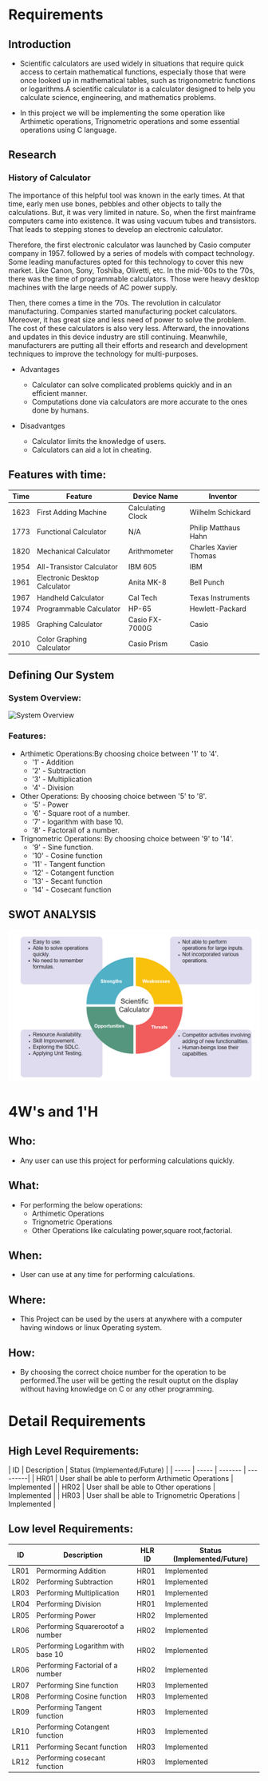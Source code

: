 # Requirements
## Introduction
 * Scientific calculators are used widely in situations that require quick access to certain mathematical functions, especially those that were once looked up in mathematical tables, such as trigonometric functions or logarithms.A scientific calculator is a calculator designed to help you calculate science, engineering, and mathematics problems. 

 * In this project we will be implementing the some operation like Arthimetic operations, Trignometric operations and some essential operations using C language.
 

## Research
### History of Calculator
The importance of this helpful tool was known in the early times. At that time, early men use bones, pebbles and other objects to tally the calculations. But, it was very limited in nature. So, when the first mainframe computers came into existence. It was using vacuum tubes and transistors. That leads to stepping stones to develop an electronic calculator.

Therefore, the first electronic calculator was launched by Casio computer company in 1957. followed by a series of models with compact technology. Some leading manufactures opted for this technology to cover this new market. Like Canon, Sony, Toshiba, Olivetti, etc.
In the mid-’60s to the ’70s, there was the time of programmable calculators. Those were heavy desktop machines with the large needs of AC power supply.

Then, there comes a time in the ’70s. The revolution in calculator manufacturing. Companies started manufacturing pocket calculators. Moreover, it has great size and less need of power to solve the problem. The cost of these calculators is also very less.
Afterward, the innovations and updates in this device industry are still continuing. Meanwhile, manufacturers are putting all their efforts and research and development techniques to improve the technology for multi-purposes.

* Advantages
    * Calculator can solve complicated problems quickly and in an efficient manner.
    * Computations done via calculators are more accurate to the ones done by humans.

* Disadvantges
    * Calculator limits the knowledge of users.
    * Calculators can aid a lot in cheating.

## Features with time: 
| Time | Feature | Device Name | Inventor |
| ---- | ------ | ---------- | ---------|
| 1623 | First Adding Machine | Calculating Clock | Wilhelm Schickard |
| 1773 | Functional Calculator | N/A | Philip Matthaus Hahn | 
| 1820 | Mechanical Calculator | Arithmometer | Charles Xavier Thomas |
| 1954 | All-Transistor Calculator | IBM 605 | IBM |
| 1961 | Electronic Desktop Calculator | Anita MK-8 | Bell Punch |
| 1967 | Handheld Calculator | Cal Tech | Texas Instruments |
| 1974 | Programmable Calculator | HP-65 | Hewlett-Packard |
| 1985 | Graphing Calculator | Casio FX-7000G | Casio |
| 2010 | Color Graphing Calculator | Casio Prism | Casio |

## Defining Our System
### System Overview:
![System Overview](https://github.com/ShodaPratheepKumarReddy/stepin255957/blob/main/1_Requirements/System.png)
### Features:
* Arthimetic Operations:By choosing  choice between '1' to '4'.
    * '1' - Addition
    * '2' - Subtraction
    * '3' - Multiplication
    * '4' - Division
* Other Operations: By choosing choice between '5' to '8'.
    * '5' - Power
    * '6' - Square root of a number.
    * '7' - logarithm with base 10.
    * '8' - Factorail of a number.
* Trignometric Operations: By choosing choice between '9' to '14'.
    * '9'  - Sine function.
    * '10' - Cosine function
    * '11' - Tangent function
    * '12' - Cotangent function
    * '13' - Secant function
    * '14' - Cosecant function

## SWOT ANALYSIS
![SWOT Analysis](https://github.com/ShodaPratheepKumarReddy/stepin255967/blob/main/1_Requirements/swot.png)

# 4W&#39;s and 1&#39;H

## Who:
* Any user can use this project for performing calculations quickly.

## What:
* For performing the below operations:
    * Arthimetic Operations
    * Trignometric Operations
    * Other Operations like calculating power,square root,factorial.

## When:
* User can use at any time for performing calculations. 

## Where:
* This Project can be used by the users at anywhere with a computer having windows or linux Operating system.

## How:
* By choosing the correct choice number for the operation to be performed.The user will be getting the result ouptut on the display without having knowledge on C or any other programming.

# Detail Requirements
## High Level Requirements: 
| ID | Description | Status (Implemented/Future) | 
| ----- | ----- | ------- | ---------|
| HR01 | User shall be able to perform Arthimetic Operations | Implemented | 
| HR02 | User shall be able to Other operations | Implemented |
| HR03 | User shall be able to Trignometric Operations | Implemented |

##  Low level Requirements:

| ID | Description | HLR ID | Status (Implemented/Future) |
| ------ | --------- | ------ | ----- |
| LR01 | Permorming Addition | HR01 | Implemented |
| LR02 | Performing Subtraction | HR01 | Implemented |
| LR03 | Performing Multiplication | HR01 | Implemented |
| LR04 | Performing Division | HR01 | Implemented |
| LR05 | Performing Power | HR02 | Implemented |
| LR06 | Performing Squarerootof a number | HR02 | Implemented |
| LR05 | Performing Logarithm with base 10 | HR02 | Implemented |
| LR06 | Performing Factorial of a number | HR02 | Implemented |
| LR07 | Performing Sine function | HR03 | Implemented |
| LR08 | Performing Cosine function | HR03 | Implemented |
| LR09 | Performing Tangent function | HR03 | Implemented |
| LR10 | Performing Cotangent function | HR03 | Implemented |
| LR11 | Performing Secant function | HR03 | Implemented |
| LR12 | Performing cosecant function | HR03 | Implemented |
